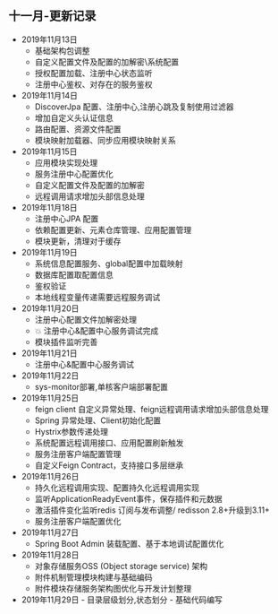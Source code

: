 ##  十一月-更新记录
- 2019年11月13日
    - 基础架构包调整
    - 自定义配置文件及配置的加解密\系统配置
    - 授权配置加载、注册中心状态监听
    - 注册中心鉴权、对存在的服务鉴权
- 2019年11月14日
    - DiscoverJpa 配置、注册中心,注册心跳及复制使用过滤器
    - 增加自定义头认证信息
    - 路由配置、资源文件配置
    - 模块映射加载器、同步应用模块映射关系
- 2019年11月15日
     - 应用模块实现处理
     - 服务注册中心配置优化
     - 自定义配置文件及配置的加解密
     - 远程调用请求增加头部信息处理
- 2019年11月18日
     - 注册中心JPA 配置
     - 依赖配置更新、元素仓库管理、应用配置管理
     - 模块更新，清理对于缓存
- 2019年11月19日
     - 系统信息配置服务、global配置中加载映射
     - 数据库配置取配置信息
     - 鉴权验证
     - 本地线程变量传递需要远程服务调试
- 2019年11月20日
     -  注册中心配置文件加解密处理
     -  :boom: 注册中心&配置中心服务调试完成
     - 模块插件监听完善
- 2019年11月21日
     - 注册中心&配置中心服务调试
- 2019年11月22日
     - sys-monitor部署,单核客户端部署配置
- 2019年11月25日
     - feign client 自定义异常处理、feign远程调用请求增加头部信息处理
     - Spring 异常处理、Client初始化配置
     - Hystrix参数传递处理
     - 系统配置远程调用接口、应用配置刷新触发
     - 服务注册客户端配置管理
     - 自定义Feign Contract，支持接口多层继承
- 2019年11月26日
     - 持久化远程调用实现、配置持久化远程调用实现
     - 监听ApplicationReadyEvent事件，保存插件和元数据
     - 激活插件变化监听redis 订阅与发布调整/ redisson 2.8+升级到3.11+
     - 服务注册客户端配置优化
- 2019年11月27日
     - Spring Boot Admin 装载配置、基于本地调试配置优化
- 2019年11月28日
     - 对象存储服务OSS (Object storage service) 架构
     - 附件机制管理模块构建与基础编码
     - 附件模块存储服务架构图优化与开发计划整理
- 2019年11月29日
      - 目录层级划分,状态划分
      - 基础代码编写
